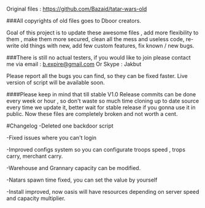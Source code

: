 Original files : https://github.com/Bazaid/tatar-wars-old

###All copyrights of old files goes to Dboor creators.

Goal of this project is to update these awesome files , add more flexibility to them , make them more secured, clean all the mess and useless code, re-write old things with new, add few custom features, fix known / new bugs.

###There is still no actual testers, if you would like to join please contact me via email : b.expire@gmail.com Or Skype : Jakbut

Please report all the bugs you can find, so they can be fixed faster. 
Live version of script will be available soon.

####Please keep in mind that till stable V1.0 Release commits can be done every week or hour , so don't waste so much time cloning up to date source every time we update it, better wait for stable release if you gonna use it in public. Now these files are completely broken and not worth a cent.

#Changelog
-Deleted one backdoor script

-Fixed issues where you can't login

-Improved configs system so you can configurate troops speed ,  trops
carry, merchant carry.

-Warehouse and Grannary capacity can be modified.

-Natars spawn time fixed, you can set the value by yourself

-Install improved, now oasis will have resources depending on server
speed and capacity multiplier.

